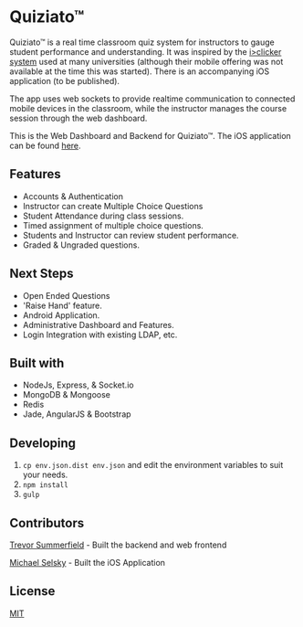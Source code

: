 Quiziato™
========

Quiziato™ is a real time classroom quiz system for instructors to gauge student performance and understanding. It was inspired by the [i>clicker system](https://www1.iclicker.com/) used at many universities (although their mobile offering was not available at the time this was started). There is an accompanying iOS application (to be published).

The app uses web sockets to provide realtime communication to connected mobile devices in the classroom, while the instructor manages the course session through the web dashboard.

This is the Web Dashboard and Backend for Quiziato™. The iOS application can be found [here](https://github.com/MichaelSelsky/quiziato).

## Features
- Accounts & Authentication
- Instructor can create Multiple Choice Questions
- Student Attendance during class sessions.
- Timed assignment of multiple choice questions.
- Students and Instructor can review student performance.
- Graded & Ungraded questions.

## Next Steps
- Open Ended Questions
- 'Raise Hand' feature.
- Android Application.
- Administrative Dashboard and Features.
- Login Integration with existing LDAP, etc.

## Built with
- NodeJs, Express, & Socket.io
- MongoDB & Mongoose
- Redis
- Jade, AngularJS & Bootstrap

## Developing
1. `cp env.json.dist env.json` and edit the environment variables to suit your needs.
2. `npm install`
3. `gulp`

## Contributors ##
[Trevor Summerfield](https://github.com/tsums) - Built the backend and web frontend

[Michael Selsky](https://github.com/michaelselsky) - Built the iOS Application

## License
[MIT](LICENSE.txt)
